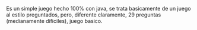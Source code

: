 Es un simple juego hecho 100% con java, se trata basicamente de un juego al estilo preguntados, pero, diferente claramente, 29 preguntas (medianamente dificiles), juego basico.
